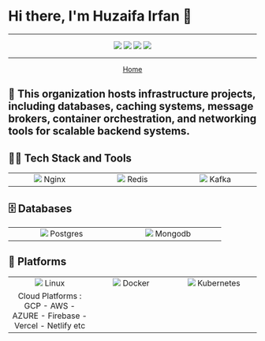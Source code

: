 # Hi there, I'm Huzaifa Irfan 👋

<hr />

<p align="center">
<a href="https://huzaifairfan.com" target="_blank"><img src="https://img.shields.io/badge/-huzaifairfan.com-1aa260?style=flat&logo=Google-Chrome&logoColor=white"/></a>
<a href="https://www.linkedin.com/in/huzaifairfan/" target="_blank"><img src="https://img.shields.io/badge/-Huzaifa%20Irfan-0072b1?style=flat&logo=Linkedin&logoColor=white"/></a>
<a href="https://github.com/HuzaifaIrfan/" target="_blank"><img src="https://img.shields.io/badge/-Huzaifa%20Irfan-4078c0?style=flat&logo=Github&logoColor=white"/></a>
<a href="mailto:contact@huzaifairfan.com" target="_blank"><img src="https://img.shields.io/badge/-contact@huzaifairfan.com-c71610?style=flat&logo=Gmail&logoColor=white"/></a>
</p>

<hr />

<p align="center">
<a href="https://github.com/HuzaifaIrfan" target="_blank">Home</a>
</p>

## 📁 This organization hosts infrastructure projects, including databases, caching systems, message brokers, container orchestration, and networking tools for scalable backend systems.


## 🧑‍💻 Tech Stack and Tools

<table>
<tr>
    <td align='center' width="200">
        <img src="https://upload.wikimedia.org/wikipedia/commons/c/c5/Nginx_logo.svg">
         Nginx
    </td>
    <td align='center' width="200">
        <img src="https://upload.wikimedia.org/wikipedia/commons/e/ee/Redis_logo.svg">
         Redis
    </td>
    <td align='center' width="200">
        <img src="https://upload.wikimedia.org/wikipedia/commons/0/01/Apache_Kafka_logo.svg">
         Kafka
    </td>
</tr>
</table>

## 🗄️ Databases

<table>
<tr>
    <td align='center' width="200">
        <img src="https://upload.wikimedia.org/wikipedia/commons/2/29/Postgresql_elephant.svg">
         Postgres
    </td>
    <td align='center' width="200">
        <img src="https://upload.wikimedia.org/wikipedia/en/5/5a/MongoDB_Fores-Green.svg">
         Mongodb
    </td>
</tr>
</table>

## 📱 Platforms

<table>
<tr>
    <td align='center' width="200">
        <img src="https://upload.wikimedia.org/wikipedia/commons/3/35/Tux.svg">
        Linux
    </td>
    <td align='center' width="200">
        <img src="https://upload.wikimedia.org/wikipedia/en/f/f4/Docker_logo.svg">
        Docker
    </td>
    <td align='center' width="200">
        <img src="https://upload.wikimedia.org/wikipedia/commons/3/39/Kubernetes_logo_without_workmark.svg">
        Kubernetes
    </td>
</tr>
<tr> 
   <td align='center' width="200">
     Cloud Platforms : GCP - AWS - AZURE - Firebase - Vercel - Netlify etc
    </td>
</tr>
</table>
